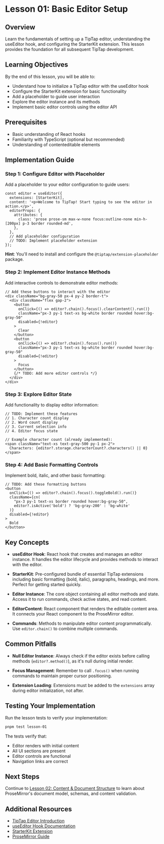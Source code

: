 # Lesson 01: Basic Editor Setup

## Overview
Learn the fundamentals of setting up a TipTap editor, understanding the useEditor hook, and configuring the StarterKit extension. This lesson provides the foundation for all subsequent TipTap development.

## Learning Objectives
By the end of this lesson, you will be able to:
- Understand how to initialize a TipTap editor with the useEditor hook
- Configure the StarterKit extension for basic functionality  
- Add a placeholder to guide user interaction
- Explore the editor instance and its methods
- Implement basic editor controls using the editor API

## Prerequisites
- Basic understanding of React hooks
- Familiarity with TypeScript (optional but recommended)
- Understanding of contenteditable elements

## Implementation Guide

### Step 1: Configure Editor with Placeholder

Add a placeholder to your editor configuration to guide users:

```tsx
const editor = useEditor({
  extensions: [StarterKit],
  content: '<p>Welcome to TipTap! Start typing to see the editor in action.</p>',
  editorProps: {
    attributes: {
      class: 'prose prose-sm max-w-none focus:outline-none min-h-[200px] p-3 border rounded-md',
    },
  },
  // Add placeholder configuration
  // TODO: Implement placeholder extension
});
```

**Hint**: You'll need to install and configure the `@tiptap/extension-placeholder` package.

### Step 2: Implement Editor Instance Methods

Add interactive controls to demonstrate editor methods:

```tsx
// Add these buttons to interact with the editor
<div className="bg-gray-50 px-4 py-2 border-t">
  <div className="flex gap-2">
    <button 
      onClick={() => editor?.chain().focus().clearContent().run()}
      className="px-3 py-1 text-xs bg-white border rounded hover:bg-gray-50"
      disabled={!editor}
    >
      Clear
    </button>
    <button 
      onClick={() => editor?.chain().focus().run()}
      className="px-3 py-1 text-xs bg-white border rounded hover:bg-gray-50"
      disabled={!editor}
    >
      Focus
    </button>
    {/* TODO: Add more editor controls */}
  </div>
</div>
```

### Step 3: Explore Editor State

Add functionality to display editor information:

```tsx
// TODO: Implement these features
// 1. Character count display
// 2. Word count display  
// 3. Current selection info
// 4. Editor focus state

// Example character count (already implemented):
<span className="text-xs text-gray-500 py-1 px-2">
  Characters: {editor?.storage.characterCount?.characters() || 0}
</span>
```

### Step 4: Add Basic Formatting Controls

Implement bold, italic, and other basic formatting:

```tsx
// TODO: Add these formatting buttons
<button 
  onClick={() => editor?.chain().focus().toggleBold().run()}
  className={cn(
    "px-3 py-1 text-xs border rounded hover:bg-gray-50",
    editor?.isActive('bold') ? 'bg-gray-200' : 'bg-white'
  )}
  disabled={!editor}
>
  Bold
</button>
```

## Key Concepts

- **useEditor Hook**: React hook that creates and manages an editor instance. It handles the editor lifecycle and provides methods to interact with the editor.

- **StarterKit**: Pre-configured bundle of essential TipTap extensions including basic formatting (bold, italic), paragraphs, headings, and more. Perfect for getting started quickly.

- **Editor Instance**: The core object containing all editor methods and state. Access it to run commands, check active states, and read content.

- **EditorContent**: React component that renders the editable content area. It connects your React component to the ProseMirror editor.

- **Commands**: Methods to manipulate editor content programmatically. Use `editor.chain()` to combine multiple commands.

## Common Pitfalls

- **Null Editor Instance**: Always check if the editor exists before calling methods (`editor?.method()`), as it's null during initial render.

- **Focus Management**: Remember to call `.focus()` when running commands to maintain proper cursor positioning.

- **Extension Loading**: Extensions must be added to the `extensions` array during editor initialization, not after.

## Testing Your Implementation

Run the lesson tests to verify your implementation:

```bash
pnpm test lesson-01
```

The tests verify that:
- Editor renders with initial content
- All UI sections are present
- Editor controls are functional
- Navigation links are correct

## Next Steps

Continue to [Lesson 02: Content & Document Structure](../lesson-02/README.md) to learn about ProseMirror's document model, schemas, and content validation.

## Additional Resources

- [TipTap Editor Introduction](https://tiptap.dev/docs/editor/introduction)
- [useEditor Hook Documentation](https://tiptap.dev/docs/editor/api/editor)
- [StarterKit Extension](https://tiptap.dev/docs/editor/extensions/functionality/starterkit)
- [ProseMirror Guide](https://prosemirror.net/docs/guide/)